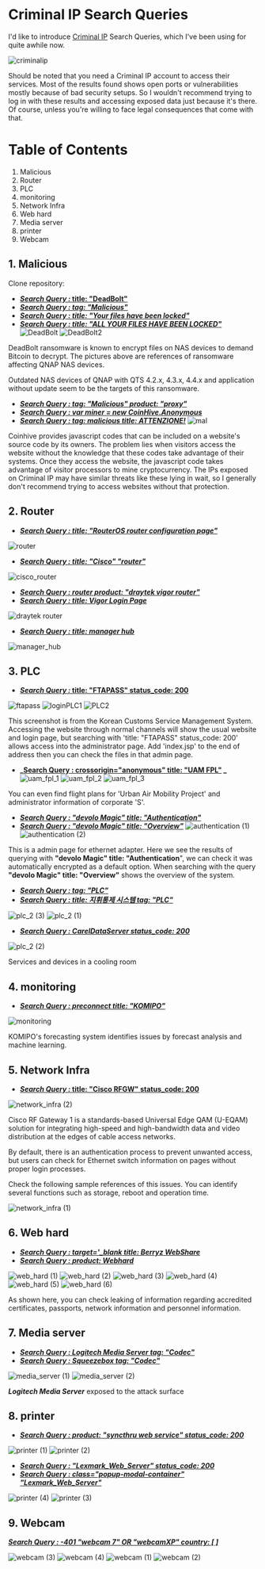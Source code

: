 # Criminal IP Search Queries
I'd like to introduce [Criminal IP](https://www.criminalip.io) Search Queries, which I've been using for quite awhile now.

![criminalip](https://user-images.githubusercontent.com/121164456/213414593-18a5582d-922b-4e6d-8237-16b7ea4462d0.png)

Should be noted that you need a Criminal IP account to  access their services.
Most of the results found shows open ports or vulnerabilities mostly because of bad security setups.
So I wouldn't recommend trying to log in with these results and accessing exposed data just because it's there. Of course, unless you're willing to face legal consequences that come with that.

# Table of Contents
1. Malicious
2. Router
3. PLC
4. monitoring 
5. Network Infra 
6. Web hard
7. Media server 
8. printer
9. Webcam
  
  
  
## 1. Malicious  
  
Clone repository:  
  -   **[_Search Query :_ title: "DeadBolt"](https://www.criminalip.io/asset/search?query=title:%20%22DeadBolt%22)**
-   **_[Search Query : tag: "Malicious"](https://www.criminalip.io/asset/search?query=tag:%20%22Malicious%22)_**
-   **_[Search Query : title: "Your files have been locked"](https://www.criminalip.io/asset/search?query=title:%20%22Your%20files%20have%20been%20locked%22)_**
-   **_[Search Query : title: "ALL **YOUR FILES HAVE BEEN LOCKED**"](https://www.criminalip.io/asset/search?query=title:%20%22ALL%20YOUR%20FILES%20HAVE%20BEEN%20LOCKED%22)_**
 ![DeadBolt](https://user-images.githubusercontent.com/121164456/213414701-a352b3ab-d2f1-42e5-9cee-05377b5a2838.png)
![DeadBolt2](https://user-images.githubusercontent.com/121164456/213414718-3f715468-374c-4362-9f36-b3257481f485.png)

DeadBolt ransomware is known to encrypt files on NAS devices to demand Bitcoin to decrypt. The pictures above are references of ransomware affecting QNAP NAS devices.

Outdated NAS devices of QNAP with QTS 4.2.x, 4.3.x, 4.4.x and application without update seem to be the targets of this ransomware.

-   **_[Search Query : tag: "Malicious" product: "proxy"](https://www.criminalip.io/asset/search?query=tag:%20%22Malicious%22%20product:%20%22proxy%22)_**
-   **_[Search Query : var miner = new CoinHive.Anonymous](https://www.criminalip.io/asset/search?query=var%20miner%20%3D%20new%20CoinHive.Anonymous)_**
-   **_[Search Query : tag: malicious title: ATTENZIONE!](https://www.criminalip.io/asset/search?query=tag:%20malicious%20title:%20ATTENZIONE%21)_**
 ![mal](https://user-images.githubusercontent.com/121164456/213414793-6b0320e5-512a-4459-81cd-ff73f8bf42a6.png)

 
Coinhive provides javascript codes that can be included on a website's source code by its owners. The problem lies when visitors access the website without the knowledge that these codes take advantage of their systems. Once they access the website, the javascript code takes advantage of visitor processors to mine cryptocurrency. The IPs exposed on Criminal IP may have similar threats like these lying in wait, so I generally don't recommend trying to access websites without that protection.
## 2. Router 
-   **_[Search Query : title: "RouterOS router configuration page"](https://www.criminalip.io/asset/search?query=title:%20%22RouterOS%20router%20configuration%20page%22)_**

![router](https://user-images.githubusercontent.com/121164456/213414909-7bb6c5a9-77e3-4054-961a-a961b5ad5a02.png)



  

-   **_[Search Query : title: "Cisco" "router"](https://www.criminalip.io/asset/search?query=title:%20%22Cisco%22%20%22router%22)_**

![cisco_router](https://user-images.githubusercontent.com/121164456/213414937-2ede6377-d4c9-4ebf-8d3e-5cb8ef469ce4.png)  



-   **_[Search Query : router product: "draytek vigor router"](https://www.criminalip.io/asset/search?query=router%20product:%20%22draytek%20vigor%20router%22)_**
-   **_[Search Query : title: Vigor Login Page](https://www.criminalip.io/asset/search?query=title:%20Vigor%20Login%20Page)_**


![draytek router](https://user-images.githubusercontent.com/121164456/213415092-33e008d5-ff69-46ce-86fc-0b06ff407e44.png)

  

  

-   **_[Search Query : title: manager hub](https://www.criminalip.io/asset/search?query=title:%20manager%20hub)_**

![manager_hub](https://user-images.githubusercontent.com/121164456/213415128-2bc5332f-030f-46f1-8588-d12fee632bee.png)

  
## 3. PLC
 -   **[_Search Query :_ title: "FTAPASS" status_code: 200](https://www.criminalip.io/asset/search?query=title:%20%22FTAPASS%22%20status_code:%20200)**

![ftapass](https://user-images.githubusercontent.com/121164456/213415223-b532ad64-7c97-4c79-9d14-30e173f9d0f2.png)
![login![PLC1](https://user-images.githubusercontent.com/121164456/213415375-79831d67-e14b-48dd-8d81-b43a410f2fed.png)
](https://user-images.githubusercontent.com/121164456/213415272-0328713d-c32a-4c77-bdcb-b6eeb4bc4e0b.png)
![PLC2](https://user-images.githubusercontent.com/121164456/213415407-51ebd946-5ef8-47e2-adf4-a5e43927be05.png)


This screenshot is from the Korean Customs Service Management System. Accessing the website through normal channels will show the usual website and login page, but searching with 'title: "FTAPASS" status_code: 200' allows access into the administrator page. Add 'index.jsp' to the end of address then you can check the files in that admin page.

-   **_[Search Query : crossorigin="anonymous" title: "UAM FPL"](https://www.criminalip.io/asset/search?query=crossorigin%3D%22anonymous%22%20title:%20%22UAM%20FPL%22)  _**
![uam_fpl_1](https://user-images.githubusercontent.com/121164456/213415505-6f54530a-9a05-4fed-a707-42f9b93cb1d8.png)
![uam_fpl_2](https://user-images.githubusercontent.com/121164456/213415544-ee784c43-eb09-4654-ad3d-4f3510e97557.png)
![uam_fpl_3](https://user-images.githubusercontent.com/121164456/213415564-1d987d07-98d4-4d21-b29a-285ed174f822.png)



You can even find flight plans for 'Urban Air Mobility Project' and administrator information of corporate 'S'.

  

-   **_[Search Query : "devolo Magic" title: "**Authentication**"](https://www.criminalip.io/asset/search?query=%22devolo%20Magic%22%20title:%20%22Authentication%22)_**
-   **_[Search Query : "devolo Magic" title: "Overview"](https://www.criminalip.io/asset/search?query=%22devolo%20Magic%22%20title:%20%22Overview%22)_**
![authentication (1)](https://user-images.githubusercontent.com/121164456/213415644-b2a5e946-264f-4f4a-895c-a4f496df58ae.png)
![authentication (2)](https://user-images.githubusercontent.com/121164456/213415656-27b1b7dd-3dbe-4c84-91fa-2331c40680cb.png)




This is a admin page for ethernet adapter. Here we see the results of querying with  **"devolo Magic" title: "Authentication**", we can check it was automatically encrypted as a default option. When searching with the query **"devolo Magic" title: "Overview"** shows the overview of the system.

-   **_[Search Query : tag: "PLC"](https://www.criminalip.io/asset/search?query=tag:%20%22PLC%22)_**
-   **_[Search Query : title: 지휘통제 시스템 tag: "PLC"](https://www.criminalip.io/asset/search?query=title:%20%EC%A7%80%ED%9C%98%ED%86%B5%EC%A0%9C%20%EC%8B%9C%EC%8A%A4%ED%85%9C%20tag:%20%22PLC%22)_**


![plc_2 (3)](https://user-images.githubusercontent.com/121164456/213415717-3977a180-a954-448b-b259-ff5dad1acd3f.png)
![plc_2 (1)](https://user-images.githubusercontent.com/121164456/213415731-83ad148f-bc90-40f3-b36b-8aaf4178d30b.png)

  

  

-   **_[Search Query : CarelDataServer status_code: 200](https://www.criminalip.io/asset/search?query=CarelDataServer%20status_code:%20200)_**

![plc_2 (2)](https://user-images.githubusercontent.com/121164456/213415756-88297059-446a-452b-af39-b2783ea2809e.png)


Services and devices in a cooling room

## 4. monitoring
-   **_[  Search Query : preconnect title: "KOMIPO"](https://www.criminalip.io/asset/search?query=preconnect%20title:%20%22KOMIPO%22)_**

![monitoring](https://user-images.githubusercontent.com/121164456/213415798-2534d3e9-e897-4810-bdf6-0ae41fd00ae6.png)


KOMIPO's forecasting system identifies issues by forecast analysis and machine learning.

## 5. Network Infra
-   **[_Search Query :_ title: "Cisco RFGW" status_code: 200](https://www.criminalip.io/asset/search?query=title:%20%22Cisco%20RFGW%22%20status_code:%20200)**


![network_infra (2)](https://user-images.githubusercontent.com/121164456/213415828-db2c2290-873c-4ade-90ab-2bb9991454fb.png)

Cisco RF Gateway 1 is a standards-based Universal Edge QAM (U-EQAM) solution for integrating  high-speed and high-bandwidth data and video distribution at the edges of cable access networks.

By default, there is an authentication process to prevent unwanted access, but users can check for Ethernet switch information on pages without proper login processes.

Check the following sample references of this issues. You can identify several  functions such as storage, reboot and operation time.

  ![network_infra (1)](https://user-images.githubusercontent.com/121164456/213415914-7d318fc1-d3cb-4137-b2da-62b45ce9ff67.png)




## 6. Web hard
-   **_[Search Query : target='**_blank** title: Berryz WebShare](https://www.criminalip.io/asset/search?query=target%3D%27_blank%20title:%20Berryz%20WebShare)_**
-   **_[Search Query : **product: Webhard**](https://www.criminalip.io/asset/search?query=product:%20Webhard)_**

![web_hard (1)](https://user-images.githubusercontent.com/121164456/213416390-c87d0ded-8646-49ab-a77a-aeb3637a5ddd.png)
![web_hard (2)](https://user-images.githubusercontent.com/121164456/213416408-6b0cfabe-5c0c-401f-8cef-d5830e841846.png)
![web_hard (3)](https://user-images.githubusercontent.com/121164456/213416416-3e60a716-21b0-438d-82a0-21feec2f0327.png)
![web_hard (4)](https://user-images.githubusercontent.com/121164456/213416423-07e76074-2f99-488c-bfd9-5cb5179fc8b4.png)
![web_hard (5)](https://user-images.githubusercontent.com/121164456/213416435-f5246bc3-3dec-46b0-9a9d-e4f6acbabae1.png)
![web_hard (6)](https://user-images.githubusercontent.com/121164456/213416453-a3514d0d-71af-4829-94ff-359ddd9b9dc6.png)



As shown here, you can check leaking of information regarding accredited certificates, passports, network information and personnel information.
## 7. Media server

-   **_[Search Query : Logitech Media Server tag: "Codec"](https://www.criminalip.io/asset/search?query=Logitech%20Media%20Server%20tag:%20%22Codec%22)_**
-   **_[Search Query : Squeezebox tag: "Codec"](https://www.criminalip.io/asset/search?query=Squeezebox%20tag:%20%22Codec%22)_**

![media_server (1)](https://user-images.githubusercontent.com/121164456/213416587-9ad4576f-f127-4db7-b579-a96bb7570c2e.png)
![media_server (2)](https://user-images.githubusercontent.com/121164456/213416594-090741b6-314f-43ea-8e44-24bfce90960f.png)


**_Logitech Media Server_** exposed to the attack surface
## 8. printer
-   **_[Search Query : product: "syncthru web service" status_code: 200](https://www.criminalip.io/asset/search?query=product:%20%22syncthru%20web%20service%22%20status_code:%20200)_**

![printer (1)](https://user-images.githubusercontent.com/121164456/213416790-377c069a-e7d7-4f40-9e54-cc9b3c01fdce.png)
![printer (2)](https://user-images.githubusercontent.com/121164456/213416794-e416d427-81b3-43a6-a840-0f7e599fec9e.png)

  

-   **_[Search Query : "Lexmark_Web_Server" status_code: 200](https://www.criminalip.io/asset/search?query=%22Lexmark_Web_Server%22%20status_code:%20200)_**
-   **_[Search Query : class="popup-modal-container" "Lexmark_Web_Server"](https://www.criminalip.io/asset/search?query=class%3D%22popup-modal-container%22%20%22Lexmark_Web_Server%22)_**

![printer (4)](https://user-images.githubusercontent.com/121164456/213416910-2b8a1546-14f2-477c-b1c8-e1a90afde934.png)
![printer (3)](https://user-images.githubusercontent.com/121164456/213416916-c4b25b2d-20bd-4c69-866f-5a22797f698e.png)

## 9. Webcam
**_[Search Query : -401 "webcam 7" OR "webcamXP" country: [ ]](https://www.criminalip.io/asset/search?query=-401%20%22webcam%207%22%20OR%20%22webcamXP%22)_**

![webcam (3)](https://user-images.githubusercontent.com/121164456/213417033-83e4044c-6a40-4c5c-9a2a-57105118e60e.png)
![webcam (4)](https://user-images.githubusercontent.com/121164456/213417037-ca96fdd1-ce33-4340-b149-231d00585817.png)
![webcam (1)](https://user-images.githubusercontent.com/121164456/213417041-c1936f0c-5e69-4021-99f1-db79383fabb0.png)
![webcam (2)](https://user-images.githubusercontent.com/121164456/213417043-b6cf35f6-6632-4d70-b034-8af38e0fa18b.png)


